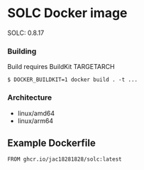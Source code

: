 # SOLC Docker image

SOLC: 0.8.17

### Building

Build requires BuildKit TARGETARCH

`$ DOCKER_BUILDKIT=1 docker build . -t ... `

### Architecture
* linux/amd64 
* linux/arm64


## Example Dockerfile

```
FROM ghcr.io/jac18281828/solc:latest

```


